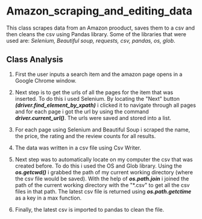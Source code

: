 # Amazon_scraping_and_editing_data
This class scrapes data from an Amazon prooduct, saves them to a csv and then cleans the csv using Pandas library. Some of the libraries that were used are: *Selenium, Beautiful soup, requests, csv, pandas, os, glob*.

## Class Analysis 

1) First the user inputs a search item and the amazon page opens in a Google Chrome window.  

2) Next step is to get the urls of all the pages for the item that was inserted. To do this i used Selenium. By locating the "Next" button ***(driver.find_element_by_xpath)*** i clicked it to navigate through all pages and for each page i got the url by using the command ***driver.current_url()***. The urls were saved and stored into a list.

3) For each page using Selenium and Beautiful Soup i scraped the name, the price, the rating and the review counts for all results.
4) The data was written in a csv file using Csv Writer.
5) Next step was to automatically locate on my computer the csv that was created before. To do this i used the OS and Glob library. Using the ***os.getcwd()*** i grabbed the path of my current working directory (where the csv file would be saved). With the help of ***os.path.join*** i joined the path of the current working directory with the "*.csv" to get all the csv files in that path. The latest csv file is returned using ***os.path.getctime*** as a key in a max function. 
6) Finally, the latest csv is imported to pandas to clean the file.


